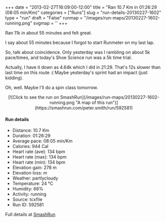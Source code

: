 +++
date = "2013-02-27T16:09:00-12:00"
title = "Ran 10.7 Km in 01:26:29 (08:05 min/Km)"
categories = ["Runs"]
slug = "run-details-20130227-1602"
type = "run"
draft = "False"
runmap = "/images/run-maps/20130227-1602-running.png"
svgmap = '<polyline points="14 13, 17 9, 24 10, 33 0, 43 6, 47 9, 48 9, 59 11, 62 16, 65 23, 76 26, 80 21, 85 19, 88 14, 89 11, 86 6, 78 3, 69 5, 63 15, 64 24, 62 31, 59 32, 51 31, 33 38, 32 40, 34 44, 35 48, 30 57, 26 58, 19 51, 18 48, 23 49, 30 56, 26 59, 26 69, 23 79, 22 81, 22 91, 26 100, 34 99, 38 94, 62 86, 62 78, 60 71, 58 66, 53 60, 50 59, 42 62, 40 61, 32 57, 31 54, 35 46, 31 39, 24 38, 20 43, 18 47, 18 49, 21 30, 20 29, 19 24, 12 20, 13 16">'
+++

Ran 11k in about 55 minutes and felt great. 

I say about 55 minutes because I forgot to start Runmeter on my last lap. 

So, talk about coincidence. Only yesterday was I rambling on about 5k pace/times, and today's Shoe Science run was a 5k time trial. 

Actually, I have it down as 4.64k which I did in 21:29. That's 12s slower than last time on this route :( Maybe yesterday's sprint had an impact (just kidding). 

Oh, well. Maybe I'll do a spin class tomorrow. 



<!--more-->

<center>
[![Click to see the run on SmashRun](/images/run-maps/20130227-1602-running.png "A map of this run")](https://smashrun.com/peter.smith/run/592581)
</center>

#### Run details

* Distance: 10.7 Km
* Duration: 01:26:29
* Average pace: 08:05 min/Km
* Calories: 944 Cal
* Heart rate (ave): 134 bpm
* Heart rate (max): 134 bpm
* Heart rate (min): 134 bpm
* Elevation gain: 278 m
* Elevation loss:  m
* Weather: partlycloudy
* Temperature: 24 &deg;C
* Humidity: 66%
* Activity: running
* Source: tcxfile
* Run ID: 592581

Full details at [SmashRun](https://smashrun.com/peter.smith/run/592581)